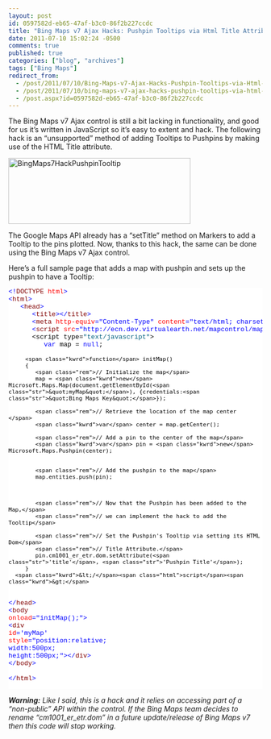 ```yaml
---
layout: post
id: 0597582d-eb65-47af-b3c0-86f2b227ccdc
title: "Bing Maps v7 Ajax Hacks: Pushpin Tooltips via Html Title Attribute"
date: 2011-07-10 15:02:24 -0500
comments: true
published: true
categories: ["blog", "archives"]
tags: ["Bing Maps"]
redirect_from: 
  - /post/2011/07/10/Bing-Maps-v7-Ajax-Hacks-Pushpin-Tooltips-via-Html-Title-Attribute
  - /post/2011/07/10/bing-maps-v7-ajax-hacks-pushpin-tooltips-via-html-title-attribute
  - /post.aspx?id=0597582d-eb65-47af-b3c0-86f2b227ccdc
---
```

<!-- more -->
<p>The Bing Maps v7 Ajax control is still a bit lacking in functionality, and good for us it’s written in JavaScript so it’s easy to extent and hack. The following hack is an “unsupported” method of adding Tooltips to Pushpins by making use of the HTML Title attribute.</p>  <p><a href="/images/postsBingMaps7HackPushpinTooltip.png"><img style="background-image: none; border-right-width: 0px; padding-left: 0px; padding-right: 0px; display: inline; border-top-width: 0px; border-bottom-width: 0px; border-left-width: 0px; padding-top: 0px" title="BingMaps7HackPushpinTooltip" border="0" alt="BingMaps7HackPushpinTooltip" src="/images/postsBingMaps7HackPushpinTooltip_thumb.png" width="361" height="131" /></a></p>  <p>The Google Maps API already has a “setTitle” method on Markers to add a Tooltip to the pins plotted. Now, thanks to this hack, the same can be done using the Bing Maps v7 Ajax control.</p>  <p>Here’s a full sample page that adds a map with pushpin and sets up the pushpin to have a Tooltip:</p>  <pre class="csharpcode"><span class="kwrd">&lt;!</span><span class="html">DOCTYPE</span> <span class="attr">html</span><span class="kwrd">&gt;</span>
<span class="kwrd">&lt;</span><span class="html">html</span><span class="kwrd">&gt;</span>
   <span class="kwrd">&lt;</span><span class="html">head</span><span class="kwrd">&gt;</span>
      <span class="kwrd">&lt;</span><span class="html">title</span><span class="kwrd">&gt;&lt;/</span><span class="html">title</span><span class="kwrd">&gt;</span>
      <span class="kwrd">&lt;</span><span class="html">meta</span> <span class="attr">http-equiv</span><span class="kwrd">=&quot;Content-Type&quot;</span> <span class="attr">content</span><span class="kwrd">=&quot;text/html; charset=utf-8&quot;</span><span class="kwrd">&gt;</span>
      <span class="kwrd">&lt;</span><span class="html">script</span> <span class="attr">src</span><span class="kwrd">=&quot;http://ecn.dev.virtualearth.net/mapcontrol/mapcontrol.ashx?v=7.0&quot;</span><span class="kwrd">&gt;&lt;/</span><span class="html">script</span><span class="kwrd">&gt;</span>
      &lt;script type=<span class="str">&quot;text/javascript&quot;</span>&gt;
         <span class="kwrd">var</span> map = <span class="kwrd">null</span>;

         <span class="kwrd">function</span> initMap()
         {
            <span class="rem">// Initialize the map</span>
            map = <span class="kwrd">new</span> Microsoft.Maps.Map(document.getElementById(<span class="str">&quot;myMap&quot;</span>), {credentials:<span class="str">&quot;Bing Maps Key&quot;</span>}); 

            <span class="rem">// Retrieve the location of the map center </span>
            <span class="kwrd">var</span> center = map.getCenter();
            
            <span class="rem">// Add a pin to the center of the map</span>
            <span class="kwrd">var</span> pin = <span class="kwrd">new</span> Microsoft.Maps.Pushpin(center);


            <span class="rem">// Add the pushpin to the map</span>
            map.entities.push(pin);



            <span class="rem">// Now that the Pushpin has been added to the Map,</span>
            <span class="rem">// we can implement the hack to add the Tooltip</span>
            
            <span class="rem">// Set the Pushpin's Tooltip via setting its HTML Dom</span>
            <span class="rem">// Title Attribute.</span>
            pin.cm1001_er_etr.dom.setAttribute(<span class="str">'title'</span>, <span class="str">'Pushpin Title'</span>);
         }
      <span class="kwrd">&lt;/</span><span class="html">script</span><span class="kwrd">&gt;</span>
   <span class="kwrd">&lt;/</span><span class="html">head</span><span class="kwrd">&gt;</span>
   <span class="kwrd">&lt;</span><span class="html">body</span> <span class="attr">onload</span><span class="kwrd">=&quot;initMap();&quot;</span><span class="kwrd">&gt;</span>
      <span class="kwrd">&lt;</span><span class="html">div</span> <span class="attr">id</span><span class="kwrd">='myMap'</span> <span class="attr">style</span><span class="kwrd">=&quot;position:relative; width:500px; height:500px;&quot;</span><span class="kwrd">&gt;&lt;/</span><span class="html">div</span><span class="kwrd">&gt;</span>
   <span class="kwrd">&lt;/</span><span class="html">body</span><span class="kwrd">&gt;</span>      
<span class="kwrd">&lt;/</span><span class="html">html</span><span class="kwrd">&gt;</span></pre>
<style type="text/css">


.csharpcode, .csharpcode pre
{
	font-size: small;
	color: black;
	font-family: consolas, "Courier New", courier, monospace;
	background-color: #ffffff;
	/*white-space: pre;*/
}
.csharpcode pre { margin: 0em; }
.csharpcode .rem { color: #008000; }
.csharpcode .kwrd { color: #0000ff; }
.csharpcode .str { color: #006080; }
.csharpcode .op { color: #0000c0; }
.csharpcode .preproc { color: #cc6633; }
.csharpcode .asp { background-color: #ffff00; }
.csharpcode .html { color: #800000; }
.csharpcode .attr { color: #ff0000; }
.csharpcode .alt 
{
	background-color: #f4f4f4;
	width: 100%;
	margin: 0em;
}
.csharpcode .lnum { color: #606060; }</style>

<p><em><strong>Warning:</strong> Like I said, this is a hack and it relies on accessing part of a “non-public” API within the control. If the Bing Maps team decides to rename “cm1001_er_etr.dom” in a future update/release of Bing Maps v7 then this code will stop working.</em></p>
